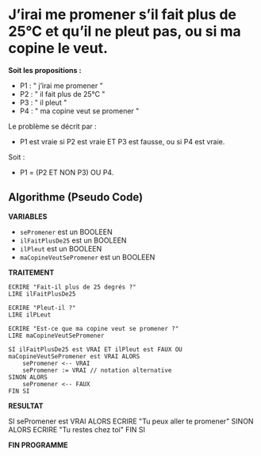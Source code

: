 # J’irai me promener s’il fait plus de 25°C et qu’il ne pleut pas, ou si ma copine le veut.

**Soit les propositions :**
- P1 : " j’irai me promener "
- P2 : " il fait plus de 25°C "
- P3 : " il pleut "
- P4 : " ma copine veut se promener " 

Le problème se décrit par :
- P1 est vraie si P2 est vraie ET P3 est fausse, ou si P4 est vraie.

Soit :
- P1 = (P2 ET NON P3) OU P4.


## Algorithme (Pseudo Code)

**VARIABLES**

- `sePromener` est un BOOLEEN
- `ilFaitPlusDe25` est un BOOLEEN
- `ilPleut` est un BOOLEEN
- `maCopineVeutSePromener` est un BOOLEEN

**TRAITEMENT**

```
ECRIRE "Fait-il plus de 25 degrés ?"
LIRE ilFaitPlusDe25

ECRIRE "Pleut-il ?"
LIRE ilPLeut

ECRIRE "Est-ce que ma copine veut se promener ?"
LIRE maCopineVeutSePromener

SI ilFaitPlusDe25 est VRAI ET ilPleut est FAUX OU maCopineVeutSePromener est VRAI ALORS
    sePromener <-- VRAI
    sePromener := VRAI // notation alternative
SINON ALORS
    sePromener <-- FAUX
FIN SI

```

**RESULTAT**

SI sePromener est VRAI ALORS
    ECRIRE "Tu peux aller te promener"
SINON ALORS
    ECRIRE "Tu restes chez toi"
FIN SI

**FIN PROGRAMME**
